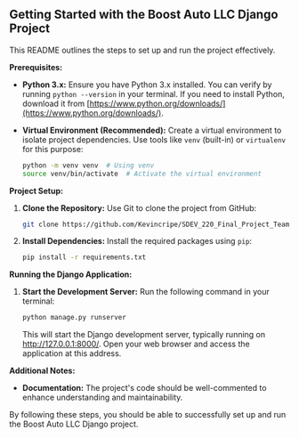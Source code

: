 ## Getting Started with the Boost Auto LLC Django Project

This README outlines the steps to set up and run the project effectively.

**Prerequisites:**

- **Python 3.x:** Ensure you have Python 3.x installed. You can verify by running `python --version` in your terminal. If you need to install Python, download it from [https://www.python.org/downloads/](https://www.python.org/downloads/).
- **Virtual Environment (Recommended):** Create a virtual environment to isolate project dependencies. Use tools like `venv` (built-in) or `virtualenv` for this purpose:

   ```bash
   python -m venv venv  # Using venv
   source venv/bin/activate  # Activate the virtual environment
   ```

**Project Setup:**

1. **Clone the Repository:**
   Use Git to clone the project from GitHub:

   ```bash
   git clone https://github.com/Kevincripe/SDEV_220_Final_Project_Team_3.git

   ```

2. **Install Dependencies:**
   Install the required packages using `pip`:

   ```bash
   pip install -r requirements.txt
   ```

**Running the Django Application:**

1. **Start the Development Server:**
   Run the following command in your terminal:

   ```bash
   python manage.py runserver
   ```

   This will start the Django development server, typically running on http://127.0.0.1:8000/. Open your web browser and access the application at this address.

**Additional Notes:**

- **Documentation:** The project's code should be well-commented to enhance understanding and maintainability.

By following these steps, you should be able to successfully set up and run the Boost Auto LLC Django project.
